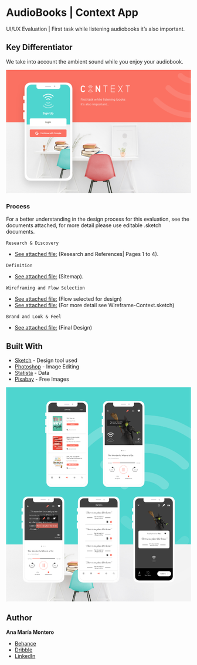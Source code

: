# AudioBooks | Context App 
UI/UX Evaluation | First task while listening audiobooks it’s also important.

## Key Differentiator
We take into account the ambient sound while you enjoy your audiobook.

![Cover Image](https://github.com/anamonba/AudioBooks/blob/master/Cover.png)

### Process
For a better understanding in the design process for this evaluation, see the documents attached, for more detail please use editable .sketch documents.

```
Research & Discovery 
```
* [See attached file:](https://github.com/anamonba/AudioBooks/blob/master/Audio_Books_Research%26Discovery%26Definition.pdf) (Research and References| Pages 1 to 4).
```
Definition
```
* [See attached file:](https://github.com/anamonba/AudioBooks/blob/master/Audio_Books_Research%26Discovery%26Definition.pdf) (Sitemap).
```
Wireframing and Flow Selection 
```
* [See attached file:](https://github.com/anamonba/AudioBooks/blob/master/Selected-Flow-Context.pdf) (Flow selected for design)
* [See attached file:](https://github.com/anamonba/AudioBooks/blob/master/Wireframe_Preview.png) (For more detail see Wireframe-Context.sketch)

```
Brand and Look & Feel 
```
* [See attached file:](https://github.com/anamonba/AudioBooks/blob/master/Brand%20Style%20Context.pdf) (Final Design)

## Built With

* [Sketch](https://www.sketchapp.com/) - Design tool used
* [Photoshop](https://www.adobe.com/products/photoshop.html) - Image Editing
* [Statista](https://www.statista.com) - Data 
* [Pixabay](https://pixabay.com/en/) - Free Images 

![Cover Image 2](https://github.com/anamonba/AudioBooks/blob/master/Cover%202.png)

## Author

**Ana María Montero**
- [Behance](https://www.behance.net/anamonba)
- [Dribble](https://dribbble.com/anamonba)
- [LinkedIn](https://www.linkedin.com/in/anamonba/)

